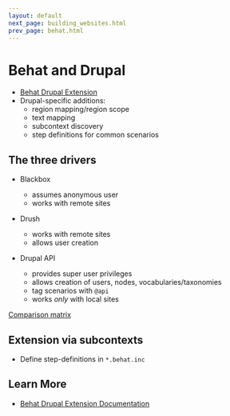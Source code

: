 ```yaml
---
layout: default
next_page: building_websites.html
prev_page: behat.html
---
```


# Behat and Drupal

* [Behat Drupal Extension](https://drupal.org/project/drupalextension)
* Drupal-specific additions:
    - region mapping/region scope
    - text mapping
    - subcontext discovery
    - step definitions for common scenarios

## The three drivers

* Blackbox
    * assumes anonymous user
    * works with remote sites

* Drush
    * works with remote sites
    * allows user creation

* Drupal API
    * provides super user privileges
    * allows creation of users, nodes, vocabularies/taxonomies
    * tag scenarios with `@api`
    * works _only_ with local sites

[Comparison matrix](http://dspeak.com/drupalextension/drivers.html)

## Extension via subcontexts

* Define step-definitions in `*.behat.inc`

## Learn More

* [Behat Drupal Extension Documentation](http://dspeak.com/drupalextension/)
